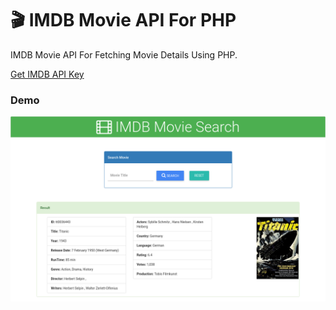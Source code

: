 # :clapper: IMDB Movie API For PHP

IMDB Movie API For Fetching Movie Details Using PHP.

[Get IMDB API Key](http://imdbapi.net/user/api "Get IMDB API Key")

### Demo

![alt text](https://github.com/shindesharad71/IMDB-API-PHP/blob/master/screen.png?raw=true "IMDB Movie Finder")

